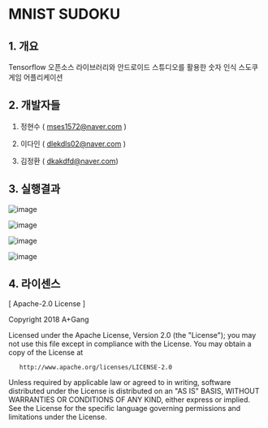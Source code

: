 # MNIST SUDOKU

## 1. 개요

Tensorflow 오픈소스 라이브러리와 안드로이드 스튜디오를 활용한 숫자 인식 스도쿠 게임 어플리케이션


## 2. 개발자들

  1. 정현수 ( mses1572@naver.com )
  
  2. 이다인 ( dlekdls02@naver.com )
  
  3. 김정환 ( dkakdfd@naver.com)
	
	

## 3. 실행결과


![image](https://user-images.githubusercontent.com/42924998/48907784-d975e280-eeab-11e8-96b3-fd698345ba4f.jpg)

![image](https://user-images.githubusercontent.com/42924998/48907795-e85c9500-eeab-11e8-864d-20b788870847.jpg)

![image](https://user-images.githubusercontent.com/42924998/48908052-98ca9900-eeac-11e8-82be-6d52dbbe5ac5.jpg)

![image](https://user-images.githubusercontent.com/42924998/48908072-ada72c80-eeac-11e8-8b98-cf25a211b888.jpg)

## 4. 라이센스

[ Apache-2.0 License ]

Copyright 2018 A+Gang

   Licensed under the Apache License, Version 2.0 (the "License");
   you may not use this file except in compliance with the License.
   You may obtain a copy of the License at

       http://www.apache.org/licenses/LICENSE-2.0

   Unless required by applicable law or agreed to in writing, software
   distributed under the License is distributed on an "AS IS" BASIS,
   WITHOUT WARRANTIES OR CONDITIONS OF ANY KIND, either express or implied.
   See the License for the specific language governing permissions and
   limitations under the License.

